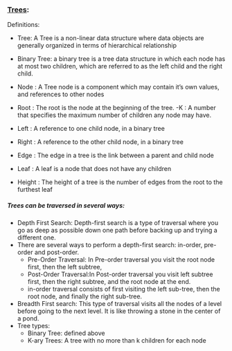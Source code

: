 ### [Trees](https://codefellows.github.io/common_curriculum/data_structures_and_algorithms/Code_401/class-15/resources/Trees.html): 
Definitions: 
- Tree: A Tree is a non-linear data structure where data objects are generally organized in terms of hierarchical relationship
- Binary Tree: a binary tree is a tree data structure in which each node has at most two children, which are referred to as the left child and the right child.
  
- Node : A Tree node is a component which may contain it’s own values, and references to other nodes
- Root : The root is the node at the beginning of the tree.
-K : A number that specifies the maximum number of children any node may have.
- Left : A reference to one child node, in a binary tree
- Right : A reference to the other child node, in a binary tree
- Edge : The edge in a tree is the link between a parent and child node
- Leaf : A leaf is a node that does not have any children
- Height : The height of a tree is the number of edges from the root to the furthest leaf
 ##### Trees can be traversed in several ways: 
- Depth First Search:   Depth-first search is a type of traversal where you go as deep as possible down one path before backing up and trying a different one.
- There are several ways to perform a depth-first search: in-order, pre-order and post-order. 
    - Pre-Order Traversal: In Pre-order traversal you visit the root node first, then the left subtree,
    - Post-Order Traversal:In Post-order traversal you visit left subtree first, then the right subtree, and the root node at the end.
    - in-order traversal consists of first visiting the left sub-tree, then the root node, and finally the right sub-tree.
- Breadth First search: This type of traversal visits all the nodes of a level before going to the next level. It is like throwing a stone in the center of a pond.
- Tree types: 
  - Binary Tree: defined above
  - K-ary Trees: A tree with no more than k children for each node

  